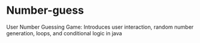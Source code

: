 # Number-guess
User Number Guessing Game: Introduces user interaction, random number generation, loops, and conditional logic in java

